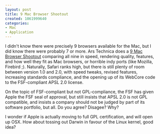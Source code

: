 ```yaml
--- 
layout: post
title: 9 Mac Browser Shootout
created: 1061999640
categories: 
- Mac
- Application
---
```

I didn't know there were precisely 9 browsers available for the Mac, but I did know there were probably 7 or more.  Ars Technica does a <a href="http://arstechnica.com/reviews/003/software/mac/browser/mac-browsers-1.html">9 Mac Browser Shootout</a> comparing all nine in speed, rendering quality, features, and how well they fit as Mac browsers, or horrible indy ports (like Mozilla, Firebird ;).  Naturally, Safari ranks high, but there is still plenty of room between version 1.0 and 2.0, with speed tweaks, revised features, increasing standards compliance, and the opening up of its WebCore code to the FSF-compliant APSL 2.0 license.

On the topic of FSF-compliant but not GPL-compliance, the FSF has given Apple the FSF seal of approval, but still insists that APSL 2.0 is not GPL compatible, and insists a company should not be judged by part of its software portfolio, but all.  Do you agree?  Disagee?  Why?

I wonder if Apple is actually moving to full GPL certification, and will open up OSX.  How about tossing out Darwin in favour of the Linux kernel, good idea?
